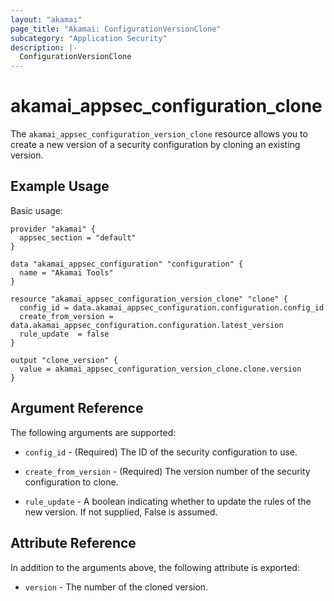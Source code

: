 ```yaml
---
layout: "akamai"
page_title: "Akamai: ConfigurationVersionClone"
subcategory: "Application Security"
description: |-
  ConfigurationVersionClone
---
```


# akamai_appsec_configuration_clone


The `akamai_appsec_configuration_version_clone` resource allows you to create a new version of a security configuration by cloning an existing version.

## Example Usage

Basic usage:

```hcl
provider "akamai" {
  appsec_section = "default"
}

data "akamai_appsec_configuration" "configuration" {
  name = "Akamai Tools"
}

resource "akamai_appsec_configuration_version_clone" "clone" {
  config_id = data.akamai_appsec_configuration.configuration.config_id
  create_from_version = data.akamai_appsec_configuration.configuration.latest_version
  rule_update  = false
}

output "clone_version" {
  value = akamai_appsec_configuration_version_clone.clone.version
}
```

## Argument Reference

The following arguments are supported:

* `config_id` - (Required) The ID of the security configuration to use.

* `create_from_version` - (Required) The version number of the security configuration to clone.

* `rule_update` - A boolean indicating whether to update the rules of the new version. If not supplied, False is assumed.

## Attribute Reference

In addition to the arguments above, the following attribute is exported:

* `version` - The number of the cloned version.

